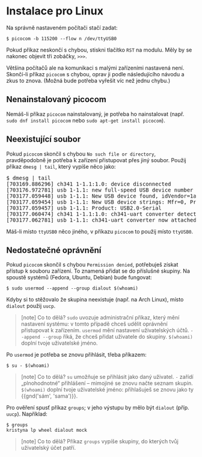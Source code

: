 # Instalace pro Linux

Na správně nastaveném počítači stačí zadat:

```console
$ picocom -b 115200 --flow n /dev/ttyUSB0
```

Pokud příkaz neskončí s chybou, stiskni tlačítko `RST` na modulu.
Měly by se nakonec objevit tři zobáčky, `>>>`.

Většina počítačů ale na komunikaci s malými zařízeními nastavená není.
Skončí-li příkaz `picocom` s chybou,
oprav ji podle následujícího návodu a zkus to znova.
(Možná bude potřeba vyřešit víc než jednu chybu.)

## Nenainstalovaný picocom

Nemáš-li příkaz `picocom` nainstalovaný,
je potřeba ho nainstalovat (např.
`sudo dnf install picocom` nebo
`sudo apt-get install picocom`).

## Neexistující soubor

Pokud `picocom` skončil s chybou
`No such file or directory`, pravděpodobně
je potřeba k zařízení přistupovat přes jiný soubor.
Použij příkaz `dmesg | tail`, který vypíše něco jako:

<pre>
$ dmesg | tail
[703169.886296] ch341 1-1.1:1.0: device disconnected
[703176.972781] usb 1-1.1: new full-speed USB device number 45 using ehci-pci
[703177.059448] usb 1-1.1: New USB device found, idVendor=1a86, idProduct=7523
[703177.059454] usb 1-1.1: New USB device strings: Mfr=0, Product=2, SerialNumber=0
[703177.059457] usb 1-1.1: Product: USB2.0-Serial
[703177.060474] ch341 1-1.1:1.0: ch341-uart converter detected
[703177.062781] usb 1-1.1: ch341-uart converter now attached to <strong>ttyUSB0</strong>
</pre>

Máš-li místo `ttyUSB0` něco jiného, v příkazu `picocom` to použij místo
`ttyUSB0`.

## Nedostatečné oprávnění

Pokud `picocom` skončil s chybou `Permission denied`, potřebuješ získat
přístup k souboru zařízení.
To znamená přidat se do příslušné skupiny.
Na spoustě systémů (Fedora, Ubuntu, Debian) bude fungovat:

```console
$ sudo usermod --append --group dialout $(whoami)
```

Kdyby si to stěžovalo že skupina neexistuje (např. na Arch Linux),
místo `dialout` použij `uucp`.

> [note] Co to dělá?
> `sudo` uvozuje administrační příkaz, který mění nastavení systému:
> v tomto případě chceš udělit oprávnění přistupovat k zařízením.
> `usermod` mění nastavení uživatelských účtů.
> `--append --group` říká, že chceš přidat uživatele do skupiny.
> `$(whoami)` doplní tvoje uživatelské jméno.

Po `usermod` je potřeba se znovu přihlásit, třeba příkazem:

```console
$ su - $(whoami)
```

> [note] Co to dělá?
> `su` umožňuje se přihlásit jako daný uživatel.
> `-` zařídí „plnohodnotné“ přihlášení – mimojiné se znovu načte seznam skupin.
> `$(whoami)` doplní tvoje uživatelské jméno: přihlašuješ se znovu jako ty
> {{gnd('sám', 'sama')}}.

Pro ověření spusť příkaz `groups`; v jeho výstupu by mělo být `dialout`
(příp. `uucp`).
Například:

```console
$ groups
kristyna lp wheel dialout mock
```

> [note] Co to dělá?
> Příkaz `groups` vypíše skupiny, do kterých tvůj uživatelský účet patří.

